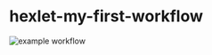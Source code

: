 # hexlet-my-first-workflow

![example workflow](https://github.com/faraway10/hexlet-my-first-workflow/actions/workflows/github-actions-demo.yml/badge.svg)